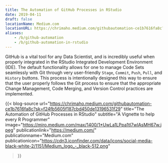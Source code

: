 ```yaml
---
title: The Automation of GitHub Processes in RStudio
date: 2019-04-11
draft: false
locationName: Medium.com
locationURL: https://chrimaho.medium.com/githubautomation-ce1b7616fa8c?sk=f24fb5605f187cbd450de13196531f29
aliases:
    - /b/github-automation
    - /b/github-automation-in-rstudio
---
```


GitHub is a vital tool for any Data Scientist, and is incredibly useful when properly integrated in the RStudio Integrated Development Environment (IDE). The default functionality allows for one to manage Code Sets seamlessly with Git through very user-friendly `Stage`, `Commit`, `Push`, `Pull`, and `History` buttons. This process is intentionally designed this way to ensure that the user properly follows the Git process to ensure that the appropriate Change Management, Code Merging, and Version Control practices are implemented.

<!--more-->

{{< blog-source
    url="https://chrimaho.medium.com/githubautomation-ce1b7616fa8c?sk=f24fb5605f187cbd450de13196531f29"
    title="The Automation of GitHub Processes in RStudio"
    subtitle="A Vignette to help every R Programmer"
    image="https://miro.medium.com/max/1400/1*UwLa1LPpa1tI7wIAsMH67w.jpeg"
    publicationlink="https://medium.com/"
    publicationname="Medium.com"
    publicationicon="https://cdn3.iconfinder.com/data/icons/social-media-black-white-2/1151/Medium_logo_-_black-512.png"
>}}